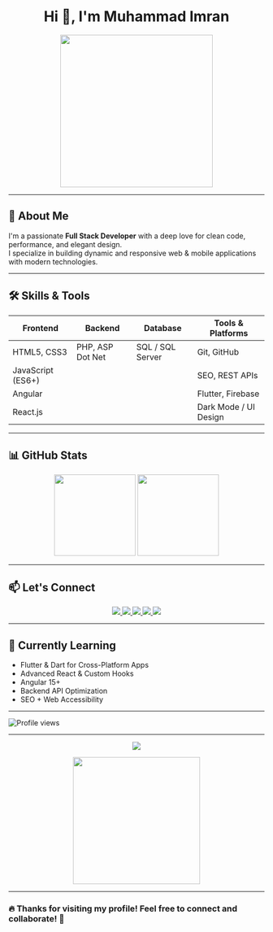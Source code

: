 <h1 align="center">Hi 👋, I'm Muhammad Imran</h1>


<div align="center">
  <img src="https://media.giphy.com/media/qgQUggAC3Pfv687qPC/giphy.gif" width="300" />
</div>

---

## 🚀 About Me

I'm a passionate **Full Stack Developer** with a deep love for clean code, performance, and elegant design.  
I specialize in building dynamic and responsive web & mobile applications with modern technologies.

---

## 🛠️ Skills & Tools

| Frontend               | Backend                 | Database           | Tools & Platforms             |
|------------------------|-------------------------|--------------------|-------------------------------|
| HTML5, CSS3            | PHP, ASP Dot Net        | SQL / SQL Server   | Git, GitHub                   |
| JavaScript (ES6+)      |                         |                    | SEO, REST APIs                |
| Angular                |                         |                    | Flutter, Firebase             |
| React.js               |                         |                    | Dark Mode / UI Design         |

---

## 📊 GitHub Stats

<div align="center">
  <img height="160em" src="https://github-readme-stats.vercel.app/api?username=muhammadimran&show_icons=true&theme=radical&count_private=true" />
  <img height="160em" src="https://github-readme-streak-stats.herokuapp.com/?user=muhammadimran&theme=radical" />
</div>

---

## 📫 Let's Connect

<div align="center">
  <a href="https://www.linkedin.com/in/muhammadimran" target="_blank">
    <img src="https://img.shields.io/badge/LinkedIn-0077B5?style=for-the-badge&logo=linkedin&logoColor=white" />
  </a>
  <a href="https://www.instagram.com/yourusername" target="_blank">
    <img src="https://img.shields.io/badge/Instagram-E4405F?style=for-the-badge&logo=instagram&logoColor=white" />
  </a>
  <a href="https://www.facebook.com/yourusername" target="_blank">
    <img src="https://img.shields.io/badge/Facebook-1877F2?style=for-the-badge&logo=facebook&logoColor=white" />
  </a>
  <a href="https://wa.me/yourwhatsapplink" target="_blank">
    <img src="https://img.shields.io/badge/WhatsApp-25D366?style=for-the-badge&logo=whatsapp&logoColor=white" />
  </a>
  <a href="mailto:youremail@example.com" target="_blank">
    <img src="https://img.shields.io/badge/Gmail-D14836?style=for-the-badge&logo=gmail&logoColor=white" />
  </a>
</div>

---

## 🧠 Currently Learning

- Flutter & Dart for Cross-Platform Apps
- Advanced React & Custom Hooks
- Angular 15+
- Backend API Optimization
- SEO + Web Accessibility

---

![Profile views](https://komarev.com/ghpvc/?username=muhammadimran&style=flat-square&color=brightgreen)

---

<p align="center">
  <img src="https://github-profile-trophy.vercel.app/?username=muhammadimran&theme=darkhub&no-bg=true&row=1&column=6" />
</p>

<p align="center">
  <img src="https://media.giphy.com/media/3o7abldj0b3rxrZUxW/giphy.gif" width="250" />
</p>

---

### 🔥 Thanks for visiting my profile! Feel free to connect and collaborate! 🚀
